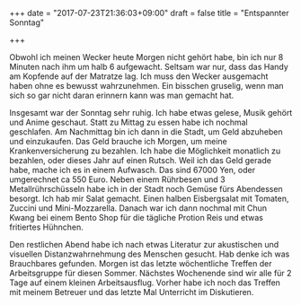 +++
date = "2017-07-23T21:36:03+09:00"
draft = false
title = "Entspannter Sonntag"

+++

Obwohl ich meinen Wecker heute Morgen nicht gehört habe, bin ich nur 8 Minuten
nach ihm um halb 6 aufgewacht. Seltsam war nur, dass das Handy am Kopfende auf
der Matratze lag. Ich muss den Wecker ausgemacht haben ohne es bewusst
wahrzunehmen. Ein bisschen gruselig, wenn man sich so gar nicht daran erinnern
kann was man gemacht hat.

Insgesamt war der Sonntag sehr ruhig. Ich habe etwas gelese, Musik gehört und
Anime geschaut. Statt zu Mittag zu essen habe ich nochmal geschlafen. Am
Nachmittag bin ich dann in die Stadt, um Geld abzuheben und einzukaufen. Das
Geld brauche ich Morgen, um meine Krankenversicherung zu bezahlen. Ich habe die
Möglichkeit monatlich zu bezahlen, oder dieses Jahr auf einen Rutsch. Weil ich
das Geld gerade habe, mache ich es in einem Aufwasch. Das sind 67000 Yen, oder
umgerechnet ca 550 Euro. Neben einem Rührbesen und 3 Metallrührschüsseln habe
ich in der Stadt noch Gemüse fürs Abendessen besorgt. Ich hab mir Salat gemacht.
Einen halben Eisbergsalat mit Tomaten, Zuccini und Mini-Mozzarella. Danach war
ich dann nochmal mit Chun Kwang bei einem Bento Shop für die tägliche Protion
Reis und etwas fritiertes Hühnchen.

Den restlichen Abend habe ich nach etwas Literatur zur akustischen und visuellen
Distanzwahrnehmung des Menschen gesucht. Hab denke ich was Brauchbares gefunden.
Morgen ist das letzte wöchentliche Treffen der Arbeitsgruppe für diesen Sommer.
Nächstes Wochenende sind wir alle für 2 Tage auf einem kleinen Arbeitsausflug.
Vorher habe ich noch das Treffen mit meinem Betreuer und das letzte Mal
Unterricht im Diskutieren.
